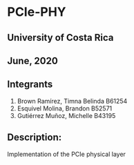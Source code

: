 # PCIe-PHY

## University of Costa Rica
## June, 2020


## Integrants
1. Brown Ramírez, Timna Belinda  B61254
2. Esquivel Molina, Brandon B52571
3. Gutiérrez Muñoz, Michelle B43195


## Description:
Implementation of the PCIe physical layer
